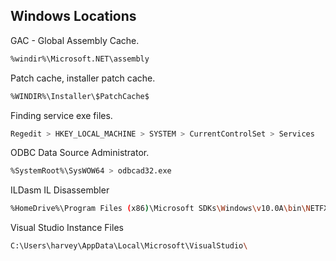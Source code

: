 ## Windows Locations

GAC - Global Assembly Cache.

```bash
%windir%\Microsoft.NET\assembly
```

Patch cache, installer patch cache.

```bash
%WINDIR%\Installer\$PatchCache$
```

Finding service exe files.

```bash
Regedit > HKEY_LOCAL_MACHINE > SYSTEM > CurrentControlSet > Services 
```

ODBC Data Source Administrator.

```bash
%SystemRoot%\SysWOW64 > odbcad32.exe
```

ILDasm IL Disassembler

```bash
%HomeDrive%\Program Files (x86)\Microsoft SDKs\Windows\v10.0A\bin\NETFX 4.6 Tools > ildasm.exe
```

Visual Studio Instance Files

```bash
C:\Users\harvey\AppData\Local\Microsoft\VisualStudio\
```
